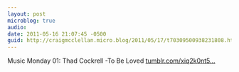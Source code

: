 ```yaml
---
layout: post
microblog: true
audio: 
date: 2011-05-16 21:07:45 -0500
guid: http://craigmcclellan.micro.blog/2011/05/17/t70309500938231808.html
---
```

Music Monday 01: Thad Cockrell -To Be Loved [tumblr.com/xiq2k0nt5...](http://tumblr.com/xiq2k0nt5r)

